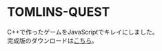 # TOMLINS-QUEST
C++で作ったゲームをJavaScriptでキレイにしました。  
完成版のダウンロードは[こちら](https://drive.google.com/file/d/1B1-r9-oHZqbqcjlYIvhUvWmAkufrL35g/view?usp=sharing)。

